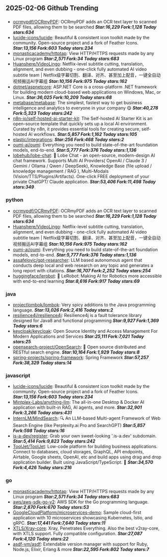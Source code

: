 ## 2025-02-06 Github Trending

### 
* [ocrmypdf/OCRmyPDF](https://github.com/ocrmypdf/OCRmyPDF): OCRmyPDF adds an OCR text layer to scanned PDF files, allowing them to be searched ***Star:16,229 Fork:1,128 Today stars:634***
* [lucide-icons/lucide](https://github.com/lucide-icons/lucide): Beautiful & consistent icon toolkit made by the community. Open-source project and a fork of Feather Icons. ***Star:13,156 Fork:603 Today stars:234***
* [monasticacademy/httptap](https://github.com/monasticacademy/httptap): View HTTP/HTTPS requests made by any Linux program ***Star:2,571 Fork:34 Today stars:683***
* [Huanshere/VideoLingo](https://github.com/Huanshere/VideoLingo): Netflix-level subtitle cutting, translation, alignment, and even dubbing - one-click fully automated AI video subtitle team | Netflix级字幕切割、翻译、对齐、甚至加上配音，一键全自动视频搬运AI字幕组 ***Star:10,156 Fork:975 Today stars:162***
* [dotnet/aspnetcore](https://github.com/dotnet/aspnetcore): ASP.NET Core is a cross-platform .NET framework for building modern cloud-based web applications on Windows, Mac, or Linux. ***Star:36,025 Fork:10,209 Today stars:68***
* [metabase/metabase](https://github.com/metabase/metabase): The simplest, fastest way to get business intelligence and analytics to everyone in your company 😋 ***Star:40,278 Fork:5,323 Today stars:242***
* [n8n-io/self-hosted-ai-starter-kit](https://github.com/n8n-io/self-hosted-ai-starter-kit): The Self-hosted AI Starter Kit is an open-source template that quickly sets up a local AI environment. Curated by n8n, it provides essential tools for creating secure, self-hosted AI workflows. ***Star:5,857 Fork:1,162 Today stars:105***
* [elastic/integrations](https://github.com/elastic/integrations):  ***Star:256 Fork:468 Today stars:2***
* [oumi-ai/oumi](https://github.com/oumi-ai/oumi): Everything you need to build state-of-the-art foundation models, end-to-end. ***Star:5,777 Fork:376 Today stars:1,136***
* [lobehub/lobe-chat](https://github.com/lobehub/lobe-chat): 🤯 Lobe Chat - an open-source, modern-design AI chat framework. Supports Multi AI Providers( OpenAI / Claude 3 / Gemini / Ollama / Qwen / DeepSeek), Knowledge Base (file upload / knowledge management / RAG ), Multi-Modals (Vision/TTS/Plugins/Artifacts). One-click FREE deployment of your private ChatGPT/ Claude application. ***Star:53,406 Fork:11,498 Today stars:349***

### python
* [ocrmypdf/OCRmyPDF](https://github.com/ocrmypdf/OCRmyPDF): OCRmyPDF adds an OCR text layer to scanned PDF files, allowing them to be searched ***Star:16,229 Fork:1,128 Today stars:634***
* [Huanshere/VideoLingo](https://github.com/Huanshere/VideoLingo): Netflix-level subtitle cutting, translation, alignment, and even dubbing - one-click fully automated AI video subtitle team | Netflix级字幕切割、翻译、对齐、甚至加上配音，一键全自动视频搬运AI字幕组 ***Star:10,156 Fork:975 Today stars:162***
* [oumi-ai/oumi](https://github.com/oumi-ai/oumi): Everything you need to build state-of-the-art foundation models, end-to-end. ***Star:5,777 Fork:376 Today stars:1,136***
* [assafelovic/gpt-researcher](https://github.com/assafelovic/gpt-researcher): LLM based autonomous agent that conducts deep local and web research on any topic and generates a long report with citations. ***Star:16,707 Fork:2,252 Today stars:254***
* [huggingface/lerobot](https://github.com/huggingface/lerobot): 🤗 LeRobot: Making AI for Robotics more accessible with end-to-end learning ***Star:8,616 Fork:917 Today stars:69***

### java
* [projectlombok/lombok](https://github.com/projectlombok/lombok): Very spicy additions to the Java programming language. ***Star:13,026 Fork:2,416 Today stars:2***
* [resilience4j/resilience4j](https://github.com/resilience4j/resilience4j): Resilience4j is a fault tolerance library designed for Java8 and functional programming ***Star:9,927 Fork:1,369 Today stars:6***
* [keycloak/keycloak](https://github.com/keycloak/keycloak): Open Source Identity and Access Management For Modern Applications and Services ***Star:25,111 Fork:7,021 Today stars:25***
* [opensearch-project/OpenSearch](https://github.com/opensearch-project/OpenSearch): 🔎 Open source distributed and RESTful search engine. ***Star:10,164 Fork:1,929 Today stars:8***
* [spring-projects/spring-framework](https://github.com/spring-projects/spring-framework): Spring Framework ***Star:57,257 Fork:38,329 Today stars:14***

### javascript
* [lucide-icons/lucide](https://github.com/lucide-icons/lucide): Beautiful & consistent icon toolkit made by the community. Open-source project and a fork of Feather Icons. ***Star:13,156 Fork:603 Today stars:234***
* [Mintplex-Labs/anything-llm](https://github.com/Mintplex-Labs/anything-llm): The all-in-one Desktop & Docker AI application with built-in RAG, AI agents, and more. ***Star:32,901 Fork:3,266 Today stars:431***
* [InternLM/MindSearch](https://github.com/InternLM/MindSearch): 🔍 An LLM-based Multi-agent Framework of Web Search Engine (like Perplexity.ai Pro and SearchGPT) ***Star:5,857 Fork:598 Today stars:16***
* [is-a-dev/register](https://github.com/is-a-dev/register): Grab your own sweet-looking '.is-a.dev' subdomain. ***Star:5,414 Fork:9,823 Today stars:242***
* [ToolJet/ToolJet](https://github.com/ToolJet/ToolJet): Low-code platform for building business applications. Connect to databases, cloud storages, GraphQL, API endpoints, Airtable, Google sheets, OpenAI, etc and build apps using drag and drop application builder. Built using JavaScript/TypeScript. 🚀 ***Star:34,570 Fork:4,426 Today stars:216***

### go
* [monasticacademy/httptap](https://github.com/monasticacademy/httptap): View HTTP/HTTPS requests made by any Linux program ***Star:2,571 Fork:34 Today stars:683***
* [aws/aws-sdk-go-v2](https://github.com/aws/aws-sdk-go-v2): AWS SDK for the Go programming language. ***Star:2,870 Fork:670 Today stars:53***
* [GoogleCloudPlatform/microservices-demo](https://github.com/GoogleCloudPlatform/microservices-demo): Sample cloud-first application with 10 microservices showcasing Kubernetes, Istio, and gRPC. ***Star:17,441 Fork:7,640 Today stars:11***
* [XTLS/Xray-core](https://github.com/XTLS/Xray-core): Xray, Penetrates Everything. Also the best v2ray-core, with XTLS support. Fully compatible configuration. ***Star:27,087 Fork:4,120 Today stars:22***
* [asdf-vm/asdf](https://github.com/asdf-vm/asdf): Extendable version manager with support for Ruby, Node.js, Elixir, Erlang & more ***Star:22,595 Fork:802 Today stars:7***
